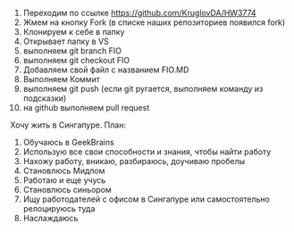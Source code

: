 1. Переходим по ссылке https://github.com/KruglovDA/HW3774
2. Жмем на кнопку Fork (в списке наших репозиториев появился fork)
3. Клонируем к себе в папку
4. Открывает папку в VS
5. выполняем git branch FIO
6. выполняем git checkout FIO
7. Добавляем свой файл с названием FIO.MD
8. Выполняем Коммит
9. выполняем git push (если git ругается, выполняем команду из подсказки)
10. на github выполняем pull request

Хочу жить в Сингапуре.
План:
1. Обучаюсь в GeekBrains
2. Использую все свои способности и знания, чтобы найти работу
3. Нахожу работу, вникаю, разбираюсь, доучиваю пробелы
4. Становлюсь Мидлом
5. Работаю и еще учусь
6. Становлюсь синьором
7. Ищу работодателей с офисом в Сингапуре или самостоятельно релоцируюсь туда
8. Наслаждаюсь
